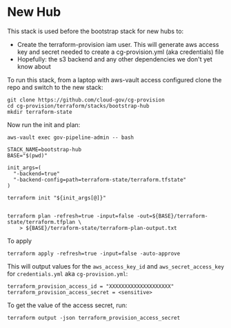 # New Hub

This stack is used before the bootstrap stack for new hubs to:

 - Create the terraform-provision iam user.  This will generate aws access key and secret needed to create a cg-provision.yml (aka credentials) file
 - Hopefully: the s3 backend and any other dependencies we don't yet know about



To run this stack, from a laptop with aws-vault access configured clone the repo and switch to the new stack:

```
git clone https://github.com/cloud-gov/cg-provision
cd cg-provision/terraform/stacks/bootstrap-hub
mkdir terraform-state
```



Now run the init and plan:

```
aws-vault exec gov-pipeline-admin -- bash

STACK_NAME=bootstrap-hub
BASE="$(pwd)"

init_args=(
  "-backend=true"
  "-backend-config=path=terraform-state/terraform.tfstate"
)

terraform init "${init_args[@]}" 


terraform plan -refresh=true -input=false -out=${BASE}/terraform-state/terraform.tfplan \
    > ${BASE}/terraform-state/terraform-plan-output.txt
```

To apply

```
terraform apply -refresh=true -input=false -auto-approve
```

This will output values for the `aws_access_key_id` and `aws_secret_access_key` for `credentials.yml` aka `cg-provision.yml`:

```
terraform_provision_access_id = "XXXXXXXXXXXXXXXXXXXX"
terraform_provision_access_secret = <sensitive>
```

To get the value of the access secret, run:

```
terraform output -json terraform_provision_access_secret
```